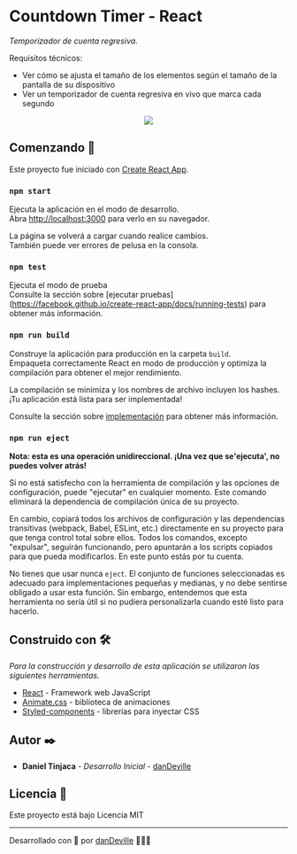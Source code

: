 # Countdown Timer - React


_Temporizador de cuenta regresiva_.

Requisitos técnicos:

- Ver cómo se ajusta el tamaño de los elementos según el tamaño de la pantalla de su dispositivo
- Ver un temporizador de cuenta regresiva en vivo que marca cada segundo


<p align="center">
  <img src="https://res.cloudinary.com/dz8on44po/image/upload/v1661464417/Personal/Portfolio/c9mw5brejtuaftidpa35.png">
</p>

## Comenzando 🚀
Este proyecto fue iniciado con [Create React App](https://github.com/facebook/create-react-app).


### `npm start`

Ejecuta la aplicación en el modo de desarrollo.\
Abra [http://localhost:3000](http://localhost:3000) para verlo en su navegador.

La página se volverá a cargar cuando realice cambios.\
También puede ver errores de pelusa en la consola.

### `npm test`

Ejecuta el modo de prueba \
Consulte la sección sobre [ejecutar pruebas] (https://facebook.github.io/create-react-app/docs/running-tests) para obtener más información.

### `npm run build`

Construye la aplicación para producción en la carpeta `build`.\
Empaqueta correctamente React en modo de producción y optimiza la compilación para obtener el mejor rendimiento.

La compilación se minimiza y los nombres de archivo incluyen los hashes.\
¡Tu aplicación está lista para ser implementada!

Consulte la sección sobre [implementación](https://facebook.github.io/create-react-app/docs/deployment) para obtener más información.

### `npm run eject`

**Nota: esta es una operación unidireccional. ¡Una vez que se'ejecuta', no puedes volver atrás!**

Si no está satisfecho con la herramienta de compilación y las opciones de configuración, puede "ejecutar" en cualquier momento. Este comando eliminará la dependencia de compilación única de su proyecto.

En cambio, copiará todos los archivos de configuración y las dependencias transitivas (webpack, Babel, ESLint, etc.) directamente en su proyecto para que tenga control total sobre ellos. Todos los comandos, excepto "expulsar", seguirán funcionando, pero apuntarán a los scripts copiados para que pueda modificarlos. En este punto estás por tu cuenta.

No tienes que usar nunca `eject`. El conjunto de funciones seleccionadas es adecuado para implementaciones pequeñas y medianas, y no debe sentirse obligado a usar esta función. Sin embargo, entendemos que esta herramienta no sería útil si no pudiera personalizarla cuando esté listo para hacerlo.

## Construido con 🛠️

_Para la construcción y desarrollo de esta aplicación se utilizaron las siguientes herramientas._
* [React](https://es.reactjs.org/) - Framework web JavaScript
* [Animate.css](https://animate.style/) - biblioteca de animaciones
* [Styled-components](https://styled-components.com//) - librerías para inyectar CSS 

## Autor ✒️

* **Daniel Tinjaca** - *Desarrollo Inicial* - [danDeville](https://github.com/danDeville)

## Licencia 📄

Este proyecto está bajo Licencia MIT

---
Desarrollado con 🖤 por [danDeville](github.com/danDeville) 🤘😎🤘
